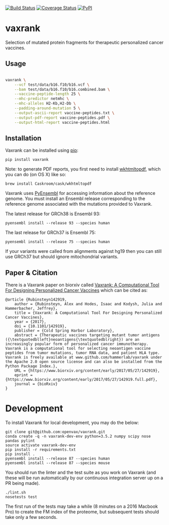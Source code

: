 
[![Build Status](https://github.com/openvax/vaxrank/actions/workflows/tests.yml/badge.svg)](https://github.com/openvax/vaxrank/actions/workflows/tests.yml) [![Coverage Status](https://coveralls.io/repos/github/openvax/vaxrank/badge.svg?branch=master)](https://coveralls.io/github/openvax/vaxrank?branch=master)
<a href="https://pypi.python.org/pypi/vaxrank/">
    <img src="https://img.shields.io/pypi/v/vaxrank.svg?maxAge=1000" alt="PyPI" />
</a>

# vaxrank

Selection of mutated protein fragments for therapeutic personalized cancer vaccines.

## Usage

```sh

vaxrank \
    --vcf test/data/b16.f10/b16.vcf \
    --bam test/data/b16.f10/b16.combined.bam \
    --vaccine-peptide-length 25 \
    --mhc-predictor netmhc \
    --mhc-alleles H2-Kb,H2-Db \
    --padding-around-mutation 5 \
    --output-ascii-report vaccine-peptides.txt \
    --output-pdf-report vaccine-peptides.pdf \
    --output-html-report vaccine-peptides.html
```

## Installation

Vaxrank can be installed using [pip](https://packaging.python.org/installing/#use-pip-for-installing):

```
pip install vaxrank
```

Note: to generate PDF reports, you first need to install [wkhtmltopdf](http://wkhtmltopdf.org/), which you can do (on OS X) like so:

```
brew install Caskroom/cask/wkhtmltopdf
```

Vaxrank uses [PyEnsembl](https://github.com/openvax/pyensembl) for accessing information about the reference genome. You must install an Ensembl release corresponding to the reference genome associated with the mutations provided to Vaxrank.

The latest release for GRCh38 is Ensembl 93:
```
pyensembl install --release 93 --species human
```

The last release for GRCh37 is Ensembl 75:
```
pyensembl install --release 75 --species human
```

If your variants were called from alignments against hg19 then you can still use GRCh37 but should ignore mitochondrial variants.

## Paper & Citation

There is a Vaxrank paper on biorxiv called [Vaxrank: A Computational Tool For Designing Personalized Cancer Vaccines](https://www.biorxiv.org/content/early/2017/05/27/142919) which can be cited as:

    @article {Rubinsteyn142919,
        author = {Rubinsteyn, Alex and Hodes, Isaac and Kodysh, Julia and Hammerbacher, Jeffrey},
        title = {Vaxrank: A Computational Tool For Designing Personalized Cancer Vaccines},
        year = {2017},
        doi = {10.1101/142919},
        publisher = {Cold Spring Harbor Laboratory},
        abstract = {Therapeutic vaccines targeting mutant tumor antigens ({\textquotedblleft}neoantigens{\textquotedblright}) are an increasingly popular form of personalized cancer immunotherapy. Vaxrank is a computational tool for selecting neoantigen vaccine peptides from tumor mutations, tumor RNA data, and patient HLA type. Vaxrank is freely available at www.github.com/hammerlab/vaxrank under the Apache 2.0 open source license and can also be installed from the Python Package Index.},
        URL = {https://www.biorxiv.org/content/early/2017/05/27/142919},
        eprint = {https://www.biorxiv.org/content/early/2017/05/27/142919.full.pdf},
        journal = {bioRxiv}
    }


# Development

To install Vaxrank for local development, you may do the below:

```
git clone git@github.com:openvax/vaxrank.git
conda create -q -n vaxrank-dev-env python=3.5.2 numpy scipy nose pandas pylint
source activate vaxrank-dev-env
pip install -r requirements.txt
pip install .
pyensembl install --release 87 --species human
pyensembl install --release 87 --species mouse
```

You should run the linter and the test suite as you work on Vaxrank (and these will be run automatically by our continuous integration server up on a PR being made).

```
./lint.sh
nosetests test
```

The first run of the tests may take a while (8 minutes on a 2016 Macbook Pro) to create the FM index of the proteome, but subsequent tests should take only a few seconds.

